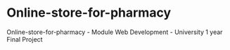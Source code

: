# Online-store-for-pharmacy
Online-store-for-pharmacy - Module Web Development - University 1 year Final Project

